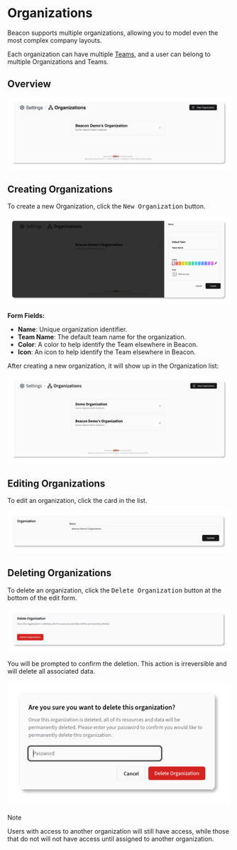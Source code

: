<script setup>
// @ts-ignore
import { CirclePlus } from 'lucide-vue-next';
</script>

# Organizations

Beacon supports multiple organizations, allowing you to model even the most complex company layouts.

Each organization can have multiple [Teams](./teams), and a user can belong to multiple Organizations and Teams.

## Overview

![Organizations Overview](../../screenshots/organizations-initial.png)

## Creating Organizations

To create a new Organization, click the <kbd><CirclePlus /> New Organization</kbd> button.

![New Organization Form](../../screenshots/organizations-form-create.png)

**Form Fields:**

- **Name**: Unique organization identifier.
- **Team Name**: The default team name for the organization.
- **Color**: A color to help identify the Team elsewhere in Beacon.
- **Icon**: An icon to help identify the Team elsewhere in Beacon.

After creating a new organization, it will show up in the Organization list:

![Organization Card](../../screenshots/organizations-list.png)

## Editing Organizations

To edit an organization, click the card in the list.

![Edit Organization Form](../../screenshots/organizations-edit.png)

## Deleting Organizations

To delete an organization, click the <kbd>Delete Organization</kbd> button at the bottom of the edit form.

![Delete Organization](../../screenshots/organizations-delete.png)

You will be prompted to confirm the deletion. This action is irreversible and will delete all associated data.

![Delete Organization Confirmation](../../screenshots/organizations-confirm-delete.png)

> [!NOTE]
> Users with access to another organization will still have access, while those that do not will not have access until
> assigned to another organization.


